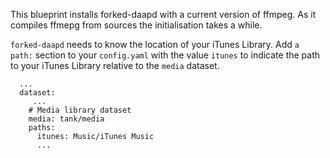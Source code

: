 This blueprint installs forked-daapd with a current version of ffmpeg.
As it compiles ffmepg from sources the initialisation takes a while.

`forked-daapd` needs to know the location of your iTunes Library. Add `a path:`
section to your `config.yaml` with the value `itunes` to indicate the path to
your iTunes Library relative to the `media` dataset.

```
  ...
  dataset:
     ...
    # Media library dataset
    media: tank/media
    paths:
      itunes: Music/iTunes Music
      ...
```
